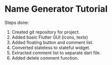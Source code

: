 # Name Generator Tutorial

Steps done:
1. Created git repository for project.
2. Added basic Flutter GUI (icons, texts)
3. Added floating button and comment list.
4. Converted stateless to stateful widget.
5. Extracted comment list to separate dart file.
6. Added delete comment function.
